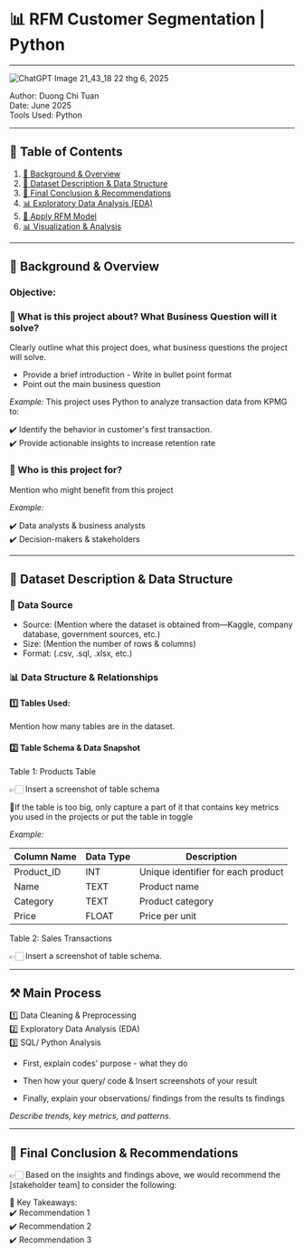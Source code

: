 # 📊 RFM Customer Segmentation | Python
---
![ChatGPT Image 21_43_18 22 thg 6, 2025](https://github.com/user-attachments/assets/4f670ab7-d3bb-4822-abdb-66503e9ea59d)




Author: Duong Chi Tuan  
Date: June 2025  
Tools Used: Python   

---

## 📑 Table of Contents  

1. [📌 Background & Overview](#-background--overview)  
2. [📂 Dataset Description & Data Structure](#-dataset-description--data-structure)  
3. [🔎 Final Conclusion & Recommendations](#-final-conclusion--recommendations)  
4. [📊 Exploratory Data Analysis (EDA)](#-exploratory-data-analysis-eda)  
5. [🧮 Apply RFM Model](#-apply-rfm-model)  
6. [📊 Visualization & Analysis](#-visualization--analysis)  



---

## 📌 Background & Overview  

### Objective:
### 📖 What is this project about? What Business Question will it solve?

Clearly outline what this project does, what business questions the project will solve. 

- Provide a brief introduction - Write in bullet point format
- Point out the main business question


 _Example:_
  This project uses Python to analyze transaction data from KPMG to:

✔️ Identify the behavior in customer's first transaction.  
✔️ Provide actionable insights to increase retention rate   
 


### 👤 Who is this project for?  

Mention who might benefit from this project 

 _Example:_

✔️ Data analysts & business analysts  
✔️ Decision-makers & stakeholders  



---

## 📂 Dataset Description & Data Structure  

### 📌 Data Source  
- Source: (Mention where the dataset is obtained from—Kaggle, company database, government sources, etc.)  
- Size: (Mention the number of rows & columns)  
- Format: (.csv, .sql, .xlsx, etc.)  

### 📊 Data Structure & Relationships  

#### 1️⃣ Tables Used:  
Mention how many tables are in the dataset.  

#### 2️⃣ Table Schema & Data Snapshot  

Table 1: Products Table  

👉🏻 Insert a screenshot of table schema 

📌If the table is too big, only capture a part of it that contains key metrics you used in the projects or put the table in toggle

 _Example:_

| Column Name | Data Type | Description |  
|-------------|----------|-------------|  
| Product_ID  | INT      | Unique identifier for each product |  
| Name        | TEXT     | Product name |  
| Category    | TEXT     | Product category |  
| Price       | FLOAT    | Price per unit |  


Table 2: Sales Transactions  

👉🏻 Insert a screenshot of table schema.


---

## ⚒️ Main Process

1️⃣ Data Cleaning & Preprocessing  
2️⃣ Exploratory Data Analysis (EDA)  
3️⃣ SQL/ Python Analysis 

- First, explain codes' purpose - what they do

- Then how your query/ code & Insert screenshots of your result

- Finally, explain your observations/ findings from the results  ts findings
  
 _Describe trends, key metrics, and patterns._  

---

## 🔎 Final Conclusion & Recommendations  

👉🏻 Based on the insights and findings above, we would recommend the [stakeholder team] to consider the following:  

📌 Key Takeaways:  
✔️ Recommendation 1  
✔️ Recommendation 2  
✔️ Recommendation 3
